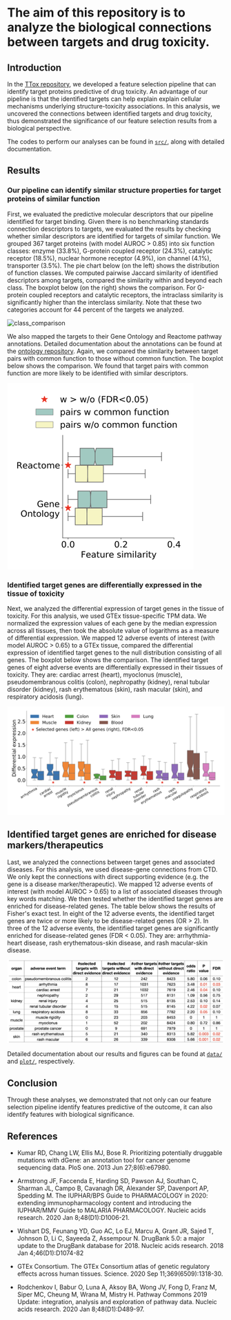 # The aim of this repository is to analyze the biological connections between targets and drug toxicity. 

## Introduction 

In the [TTox repository](https://github.com/yhao-compbio/TTox), we developed a feature selection pipeline that can identify target proteins predictive of drug toxicity. An advantage of our pipeline is that the identified targets can help explain explain cellular mechanisms underlying structure-toxicity associations. In this analysis, we uncovered the connections between identified targets and drug toxicity, thus demonstrated the significance of our feature selection results from a biological perspective. 

The codes to perform our analyses can be found in [`src/`](src/), along with detailed documentation.

## Results 

### Our pipeline can identify similar structure properties for target proteins of similar function

First, we evaluated the predictive molecular descriptors that our pipeline identified for target binding. Given there is no benchmarking standards connection descriptors to targets, we evaluated the results by checking whether similar descriptors are identified for targets of similar function. We grouped 367 target proteins (with model AUROC > 0.85) into six function classes: enzyme (33.8%), G-protein coupled receptor (24.3%), catalytic receptor (18.5%), nuclear hormone receptor (4.9%), ion channel (4.1%), transporter (3.5%). The pie chart below (on the left) shows the distribution of function classes. We computed pairwise Jaccard similarity of identified descriptors among targets, compared the similarity within and beyond each class. The boxplot below (on the right) shows the comparison. For G-protein coupled receptors and catalytic receptors, the intraclass similarity is significantly higher than the interclass similarity. Note that these two categories account for 44 percent of the targets we analyzed. 

![class_comparison](https://github.com/yhao-compbio/TTox/blob/master/plot/compound_target_0.25_binary_feature_select_implementation/descriptor_all_compare/class_comparison_descriptor_all.png)

We also mapped the targets to their Gene Ontology and Reactome pathway annotations. Detailed documentation about the annotations can be found at the [ontology repository](https://github.com/yhao-compbio/ontology). Again, we compared the similarity between target pairs with common function to those without common function. The boxplot below shows the comparison. We found that target pairs with common function are more likely to be identified with similar descriptors.  

![function_similarity_group](plot/target_similarity/descriptor_all_select_features_mc_0.85_function_similarity_group_boxplot.png)

### Identified target genes are differentially expressed in the tissue of toxicity 

Next, we analyzed the differential expression of target genes in the tissue of toxicity. For this analysis, we used GTEx tissue-specific TPM data. We normalized the expression values of each gene by the median expression across all tissues, then took the absolute value of logarithms as a measure of differential expression. We mapped 12 adverse events of interest (with model AUROC > 0.65) to a GTEx tissue, compared the differential expression of identified target genes to the null distribution consisting of all genes. The boxplot below shows the comparison. The identified target genes of eight adverse events are differentially expressed in their tissues of toxicity. They are: cardiac arrest (heart), myoclonus (muscle), pseudomembranous colitis (colon), nephropathy (kidney), renal tubular disorder (kidney), rash erythematous (skin), rash macular (skin), and respiratory acidosis (lung). 

![select_targets_de_compare](plot/target_expression/descriptor_all_all_adverse_event_select_targets_de_compare.png)

## Identified target genes are enriched for disease markers/therapeutics

Last, we analyzed the connections between target genes and associated diseases. For this analysis, we used disease-gene connections from CTD. We only kept the connections with direct supporting evidence (e.g. the gene is a disease marker/therapeutic). We mapped 12 adverse events of interest (with model AUROC > 0.65) to a list of associated diseases through key words matching. We then tested whether the identified target genes are enriched for disease-related genes. The table below shows the results of Fisher's exact test. In eight of the 12 adverse events, the identified target genes are twice or more likely to be disease-related genes (OR > 2). In three of the 12 adverse events, the identified target genes are significantly enriched for disease-related genes (FDR < 0.05). They are: arrhythmia-heart disease, rash erythematous-skin disease, and rash macular-skin disease. 

![select_targets_disease](data/target_disease/descriptor_all_all_adverse_event_select_features_symbol_connection_enrich.png)

Detailed documentation about our results and figures can be found at [`data/`](data/) and [`plot/`](plot/), respectively.

## Conclusion
Through these analyses, we demonstrated that not only can our feature selection pipeline identify features predictive of the outcome, it can also identify features with biological significance. 

## References

+ Kumar RD, Chang LW, Ellis MJ, Bose R. Prioritizing potentially druggable mutations with dGene: an annotation tool for cancer genome sequencing data. PloS one. 2013 Jun 27;8(6):e67980.

+ Armstrong JF, Faccenda E, Harding SD, Pawson AJ, Southan C, Sharman JL, Campo B, Cavanagh DR, Alexander SP, Davenport AP, Spedding M. The IUPHAR/BPS Guide to PHARMACOLOGY in 2020: extending immunopharmacology content and introducing the IUPHAR/MMV Guide to MALARIA PHARMACOLOGY. Nucleic acids research. 2020 Jan 8;48(D1):D1006-21.

+ Wishart DS, Feunang YD, Guo AC, Lo EJ, Marcu A, Grant JR, Sajed T, Johnson D, Li C, Sayeeda Z, Assempour N. DrugBank 5.0: a major update to the DrugBank database for 2018. Nucleic acids research. 2018 Jan 4;46(D1):D1074-82

+ GTEx Consortium. The GTEx Consortium atlas of genetic regulatory effects across human tissues. Science. 2020 Sep 11;369(6509):1318-30.

+ Rodchenkov I, Babur O, Luna A, Aksoy BA, Wong JV, Fong D, Franz M, Siper MC, Cheung M, Wrana M, Mistry H. Pathway Commons 2019 Update: integration, analysis and exploration of pathway data. Nucleic acids research. 2020 Jan 8;48(D1):D489-97.
